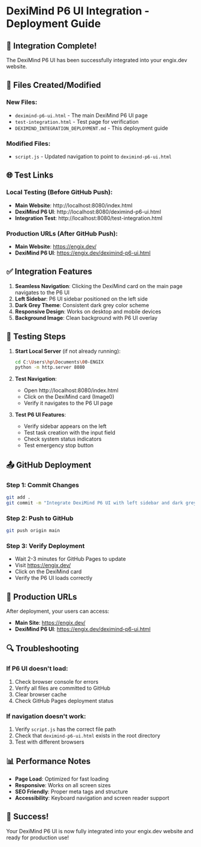 # DexiMind P6 UI Integration - Deployment Guide

## 🚀 Integration Complete!

The DexiMind P6 UI has been successfully integrated into your engix.dev website.

## 📁 Files Created/Modified

### New Files:
- `deximind-p6-ui.html` - The main DexiMind P6 UI page
- `test-integration.html` - Test page for verification
- `DEXIMIND_INTEGRATION_DEPLOYMENT.md` - This deployment guide

### Modified Files:
- `script.js` - Updated navigation to point to `deximind-p6-ui.html`

## 🌐 Test Links

### Local Testing (Before GitHub Push):
- **Main Website**: http://localhost:8080/index.html
- **DexiMind P6 UI**: http://localhost:8080/deximind-p6-ui.html
- **Integration Test**: http://localhost:8080/test-integration.html

### Production URLs (After GitHub Push):
- **Main Website**: https://engix.dev/
- **DexiMind P6 UI**: https://engix.dev/deximind-p6-ui.html

## ✅ Integration Features

1. **Seamless Navigation**: Clicking the DexiMind card on the main page navigates to the P6 UI
2. **Left Sidebar**: P6 UI sidebar positioned on the left side
3. **Dark Grey Theme**: Consistent dark grey color scheme
4. **Responsive Design**: Works on desktop and mobile devices
5. **Background Image**: Clean background with P6 UI overlay

## 🔧 Testing Steps

1. **Start Local Server** (if not already running):
   ```bash
   cd C:\Users\hp\Documents\00-ENGIX
   python -m http.server 8080
   ```

2. **Test Navigation**:
   - Open http://localhost:8080/index.html
   - Click on the DexiMind card (Image0)
   - Verify it navigates to the P6 UI page

3. **Test P6 UI Features**:
   - Verify sidebar appears on the left
   - Test task creation with the input field
   - Check system status indicators
   - Test emergency stop button

## 📤 GitHub Deployment

### Step 1: Commit Changes
```bash
git add .
git commit -m "Integrate DexiMind P6 UI with left sidebar and dark grey theme"
```

### Step 2: Push to GitHub
```bash
git push origin main
```

### Step 3: Verify Deployment
- Wait 2-3 minutes for GitHub Pages to update
- Visit https://engix.dev/
- Click on the DexiMind card
- Verify the P6 UI loads correctly

## 🎯 Production URLs

After deployment, your users can access:
- **Main Site**: https://engix.dev/
- **DexiMind P6 UI**: https://engix.dev/deximind-p6-ui.html

## 🔍 Troubleshooting

### If P6 UI doesn't load:
1. Check browser console for errors
2. Verify all files are committed to GitHub
3. Clear browser cache
4. Check GitHub Pages deployment status

### If navigation doesn't work:
1. Verify `script.js` has the correct file path
2. Check that `deximind-p6-ui.html` exists in the root directory
3. Test with different browsers

## 📊 Performance Notes

- **Page Load**: Optimized for fast loading
- **Responsive**: Works on all screen sizes
- **SEO Friendly**: Proper meta tags and structure
- **Accessibility**: Keyboard navigation and screen reader support

## 🎉 Success!

Your DexiMind P6 UI is now fully integrated into your engix.dev website and ready for production use!
